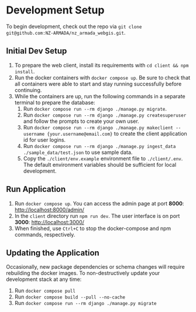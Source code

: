 # Development Setup

To begin development, check out the repo via `git clone git@github.com:NZ-ARMADA/nz_armada_webgis.git`.

## Initial Dev Setup
1. To prepare the web client, install its requirements with `cd client && npm install`.
2. Run the docker containers with `docker compose up`. Be sure to check that all containers were able to start and stay running successfully before continuing.
3. While the containers are up, run the following commands in a separate terminal to prepare the database:
    1. Run `docker compose run --rm django ./manage.py migrate`.
    2. Run `docker compose run --rm django ./manage.py createsuperuser`
       and follow the prompts to create your own user.
    3. Run `docker compose run --rm django ./manage.py makeclient --username {your.username@email.com}` to create the client application id for user logins.
    4. Run `docker compose run --rm django ./manage.py ingest_data ./sample_data/test.json` to use sample data.
    5. Copy the `./client/env.example` environment file to `./client/.env`.  The default environment variables should be sufficient for local development.

## Run Application
1. Run `docker compose up`. You can access the admin page at port **8000**: <http://localhost:8000/admin/>
3. In the `client` directory run `npm run dev`. The user interface is on port **3000**: <http://localhost:3000/>
5. When finished, use `Ctrl+C` to stop the docker-compose and npm commands, respectively.

## Updating the Application
Occasionally, new package dependencies or schema changes will require rebuilding the docker images. To non-destructively update your development stack at any time:

1. Run `docker compose pull`
2. Run `docker compose build --pull --no-cache`
3. Run `docker compose run --rm django ./manage.py migrate`
